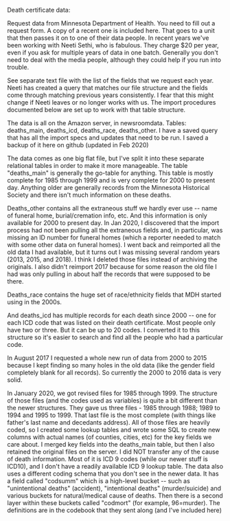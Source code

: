 Death certificate data:

Request data from Minnesota Department of Health. You need to fill out a request form.  A copy of a recent one is included here. That goes to a unit that then passes it on to one of their data people. In recent years we've been working with Neeti Sethi, who is fabulous. They charge $20 per year, even if you ask for multiple years of data in one batch. Generally you don't need to deal with the media people, although they could help if you run into trouble.

See separate text file with the list of the fields that we request each year. Neeti has created a query that matches our file structure and the fields come through matching previous years consistently. I fear that this might change if Neeti leaves or no longer works with us.  The import procedures documented below are set up to work with that table structure. 

The data is all on the Amazon server, in newsroomdata. Tables: deaths_main, deaths_icd, deaths_race, deaths_other. I have a saved query that has all the import specs and updates that need to be run. I saved a backup of it here on github (updated in Feb 2020)

The data comes as one big flat file, but I've split it into these separate relational tables in order to make it more manageable. The table "deaths_main" is generally the go-table for anything. This table is mostly complete for 1985 through 1999 and is very complete for 2000 to present day. Anything older are generally records from the Minnesota Historical Society and there isn't much information on these deaths.

Deaths_other contains all the extraneous stuff we hardly ever use -- name of funeral home, burial/cremation info, etc. And this information is only available for 2000 to present day.  In Jan 2020, I discovered that the import process had not been pulling all the extraneous fields and, in particular, was missing an ID number for funeral homes (which a reporter needed to match with some other data on funeral homes). I went back and reimported all the old data I had available, but it turns out I was missing several random years (2013, 2015, and 2018). I think I deleted those files instead of archiving the originals. I also didn't reimport 2017 because for some reason the old file I had was only pulling in about half the records that were supposed to be there. 

Deaths_race contains the huge set of race/ethnicity fields that MDH started using in the 2000s. 

And deaths_icd has multiple records for each death since 2000 -- one for each ICD code that was listed on their death certificate. Most people only have two or three. But it can be up to 20 codes. I converted it to this structure so it's easier to search and find all the people who had a particular code. 

In August 2017 I requested a whole new run of data from 2000 to 2015 because I kept finding so many holes in the old data (like the gender field completely blank for all records). So currently the 2000 to 2016 data is very solid.

In January 2020, we got revised files for 1985 through 1999. The structure of those files (and the codes used as variables) is quite a bit different than the newer structures. They gave us three files - 1985 through 1988; 1989 to 1994 and 1995 to 1999. That last file is the most complete (with things like father's last name and decedants address). All of those files are heavily coded, so I created some lookup tables and wrote some SQL to create new columns with actual names (of counties, cities, etc) for the key fields we care about. I merged key fields into the deaths_main table, but then I also retained the original files on the server. I did NOT transfer any of the cause of death information. Most of it is ICD 9 codes (while our newer stuff is ICD10), and I don't have a readily available ICD 9 lookup table. The data also uses a different coding schema that you don't see in the newer data. It has a field called "codsumm" which is a high-level bucket -- such as "unintentional deaths" (accident), "intentional deaths" (murder/suicide) and various buckets for natural/medical cause of deaths. Then there is a second layer within these buckets called "codmort" (for example, 96=murder). The definitions are in the codebook that they sent along (and I've included here)

